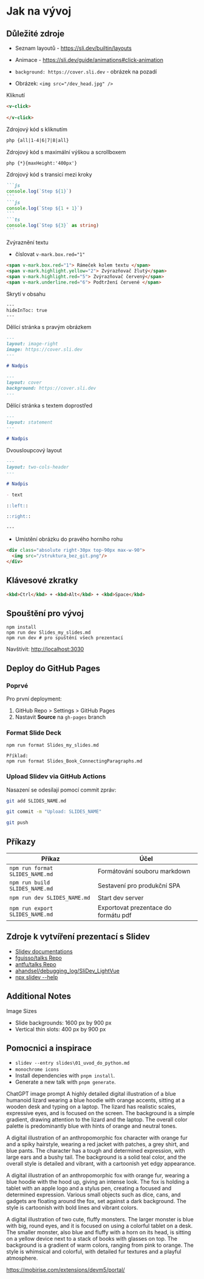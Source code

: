 # Jak na vývoj

## Důležité zdroje
- Seznam layoutů - https://sli.dev/builtin/layouts
- Animace - https://sli.dev/guide/animations#click-animation

- `background: https://cover.sli.dev` - obrázek na pozadí
- Obrázek: `<img src="/dev_head.jpg" />`


Kliknutí
```md
<v-click>
    
</v-click>
```

Zdrojový kód s kliknutím
```md
php {all|1-4|6|7|8|all}
```

Zdrojový kód s maximální výškou a scrollboxem
```md
php {*}{maxHeight:'400px'}
```

Zdrojový kód s transicí mezi kroky
````md magic-move
```js
console.log(`Step ${1}`)
```
```js
console.log(`Step ${1 + 1}`)
```
```ts
console.log(`Step ${3}` as string)
```
````

Zvýraznění textu
- číslovat  `v-mark.box.red="1"`
```md
<span v-mark.box.red="1"> Rámeček kolem textu </span>
<span v-mark.highlight.yellow="2"> Zvýrazňovač žlutý</span>
<span v-mark.highlight.red="5"> Zvýrazňovač červený</span>
<span v-mark.underline.red="6"> Podtržení červené </span>
```




Skrytí v obsahu
```
---
hideInToc: true
---
```

Dělící stránka s pravým obrázkem
```md
---
layout: image-right
image: https://cover.sli.dev
---

# Nadpis
```

```md
---
layout: cover
background: https://cover.sli.dev
---
```

Dělící stránka s textem doprostřed
```md
---
layout: statement
---

# Nadpis
```

Dvousloupcový layout
```md
---
layout: two-cols-header
---

# Nadpis

- text

::left::

::right::

---
```



- Umístění obrázku do pravého horního rohu
```md
<div class="absolute right-30px top-90px max-w-90">
  <img src="/struktura_bez_git.png"/>
</div>
```

## Klávesové zkratky
```md
<kbd>Ctrl</kbd> + <kbd>Alt</kbd> + <kbd>Space</kbd>
```



## Spouštění pro vývoj

```shell
npm install
npm run dev Slides_my_slides.md
npm run dev # pro spuštění všech prezentací
```

Navštívit: <http://localhost:3030>

## Deploy do GitHub Pages

### Poprvé

Pro první deployment:

  1. GitHub Repo > Settings > GitHub Pages
  2. Nastavit **Source** na `gh-pages` branch

### Format Slide Deck

```shell
npm run format Slides_my_slides.md

Příklad:
npm run format Slides_Book_ConnectingParagraphs.md
```

### Upload Slidev via GitHub Actions
Nasazení se odesílají pomocí commit zpráv:

```bash
git add SLIDES_NAME.md

git commit -m "Upload: SLIDES_NAME"

git push
```

## Příkazy

| Příkaz                          | Účel                                 |
|---------------------------------|--------------------------------------|
| `npm run format SLIDES_NAME.md` | Formátování souboru markdown         |
| `npm run build SLIDES_NAME.md`  | Sestavení pro produkční SPA          |
| `npm run dev SLIDES_NAME.md`    | Start dev server                     |
| `npm run export SLIDES_NAME.md` | Exportovat prezentace do formátu pdf |

## Zdroje k vytvíření prezentací s Slidev

* [Slidev documentations](https://sli.dev/)
* [fguisso/talks Repo](https://github.com/fguisso/talks)
* [antfu/talks Repo](https://github.com/antfu/talks)
* [ahandsel/debugging_log/SliDev_LightVue](https://github.com/ahandsel/debugging_log/tree/master/SliDev_LightVue)
* [npx slidev --help](https://github.com/ahandsel/debugging_log/blob/master/SliDev_LightVue/SliDev_Basic/SliDev_Help.md#npx-slidev---help)

## Additional Notes

Image Sizes

* Slide backgrounds: 1600 px by 900 px
* Vertical thin slots: 400 px by 900 px


## Pomocnici a inspirace
- `slidev --entry slides\01_uvod_do_python.md` 
- `monochrome icons`
- Install dependencies with `pnpm install`.
- Generate a new talk with `pnpm generate`.

ChatGPT image prompt
A highly detailed digital illustration of a blue humanoid lizard wearing a blue hoodie with orange accents, sitting at a wooden desk and typing on a laptop. 
The lizard has realistic scales, expressive eyes, and is focused on the screen. 
The background is a simple gradient, drawing attention to the lizard and the laptop.
The overall color palette is predominantly blue with hints of orange and neutral tones.


A digital illustration of an anthropomorphic fox character with orange fur and a spiky hairstyle, wearing a red jacket with patches, a grey shirt, and blue pants. The character has a tough and determined expression, with large ears and a bushy tail. The background is a solid teal color, and the overall style is detailed and vibrant, with a cartoonish yet edgy appearance.

A digital illustration of an anthropomorphic fox with orange fur, wearing a blue hoodie with the hood up, giving an intense look. The fox is holding a tablet with an apple logo and a stylus pen, creating a focused and determined expression. Various small objects such as dice, cans, and gadgets are floating around the fox, set against a dark background. The style is cartoonish with bold lines and vibrant colors.

A digital illustration of two cute, fluffy monsters. The larger monster is blue with big, round eyes, and it is focused on using a colorful tablet on a desk. The smaller monster, also blue and fluffy with a horn on its head, is sitting on a yellow device next to a stack of books with glasses on top. The background is a gradient of warm colors, ranging from pink to orange. The style is whimsical and colorful, with detailed fur textures and a playful atmosphere.


https://mobirise.com/extensions/devm5/portal/